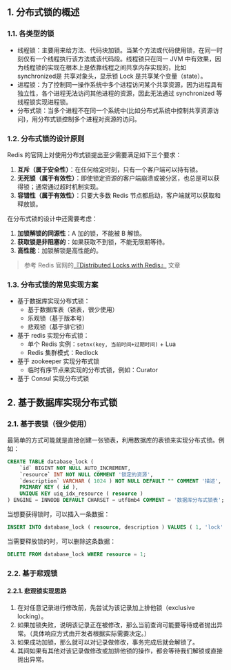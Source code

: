 ## 1. 分布式锁的概述

### 1.1. 各类型的锁

- 线程锁：主要用来给方法、代码块加锁。当某个方法或代码使用锁，在同一时刻仅有一个线程执行该方法或该代码段。线程锁只在同一 JVM 中有效果，因为线程锁的实现在根本上是依靠线程之间共享内存实现的，比如 synchronized是 共享对象头，显示锁 Lock 是共享某个变量（state）。
- 进程锁：为了控制同一操作系统中多个进程访问某个共享资源，因为进程具有独立性，各个进程无法访问其他进程的资源，因此无法通过 synchronized 等线程锁实现进程锁。
- 分布式锁：当多个进程不在同一个系统中(比如分布式系统中控制共享资源访问)，用分布式锁控制多个进程对资源的访问。

### 1.2. 分布式锁的设计原则

Redis 的官网上对使用分布式锁提出至少需要满足如下三个要求：

1. **互斥（属于安全性）**：在任何给定时刻，只有一个客户端可以持有锁。
2. **无死锁（属于有效性）**：即使锁定资源的客户端崩溃或被分区，也总是可以获得锁；通常通过超时机制实现。
3. **容错性（属于有效性）**：只要大多数 Redis 节点都启动，客户端就可以获取和释放锁。

在分布式锁的设计中还需要考虑：

1. **加锁解锁的同源性**：A 加的锁，不能被 B 解锁。
2. **获取锁是非阻塞的**：如果获取不到锁，不能无限期等待。
3. **高性能**：加锁解锁是高性能的。

> 参考 Redis 官网的[『Distributed Locks with Redis』](https://redis.io/docs/manual/patterns/distributed-locks/) 文章

### 1.3. 分布式锁的常见实现方案

- 基于数据库实现分布式锁：
    - 基于数据库表（锁表，很少使用）
    - 乐观锁（基于版本号）
    - 悲观锁（基于排它锁）
- 基于 redis 实现分布式锁：
    - 单个 Redis 实例：`setnx(key, 当前时间+过期时间)` + Lua
    - Redis 集群模式：Redlock
- 基于 zookeeper 实现分布式锁
    - 临时有序节点来实现的分布式锁，例如：Curator
- 基于 Consul 实现分布式锁

## 2. 基于数据库实现分布式锁

### 2.1. 基于表锁（很少使用）

最简单的方式可能就是直接创建一张锁表，利用数据库的表锁来实现分布式锁。例如：

```sql
CREATE TABLE database_lock (
	`id` BIGINT NOT NULL AUTO_INCREMENT,
	`resource` INT NOT NULL COMMENT '锁定的资源',
	`description` VARCHAR ( 1024 ) NOT NULL DEFAULT "" COMMENT '描述',
	PRIMARY KEY ( id ),
	UNIQUE KEY uiq_idx_resource ( resource ) 
) ENGINE = INNODB DEFAULT CHARSET = utf8mb4 COMMENT = '数据库分布式锁表';
```

当想要获得锁时，可以插入一条数据：

```sql
INSERT INTO database_lock ( resource, description ) VALUES ( 1, 'lock' );
```

当需要释放锁的时，可以删除这条数据：

```sql
DELETE FROM database_lock WHERE resource = 1;
```

### 2.2. 基于悲观锁

#### 2.2.1. 悲观锁实现思路

1. 在对任意记录进行修改前，先尝试为该记录加上排他锁（exclusive locking）。
2. 如果加锁失败，说明该记录正在被修改，那么当前查询可能要等待或者抛出异常。（具体响应方式由开发者根据实际需要决定。）
3. 如果成功加锁，那么就可以对记录做修改，事务完成后就会解锁了。
4. 其间如果有其他对该记录做修改或加排他锁的操作，都会等待我们解锁或直接抛出异常。






